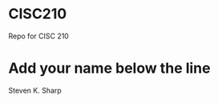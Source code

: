 # CISC210
Repo for CISC 210

Add your name below the line
============================
Steven K. Sharp

